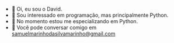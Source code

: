 - 👋 Oi, eu sou o David.
- 👀 Sou interessado em programação, mas principalmente Python.
- 🐍 No momento estou me especializando em Python.
- 📨 Você pode conversar comigo em samuelmarinhodasilvamarinho@gmail.com

